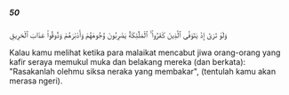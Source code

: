 ##### 50

<span class="ayah">وَلَوْ تَرَىٰٓ إِذْ يَتَوَفَّى ٱلَّذِينَ كَفَرُوا۟ ۙ ٱلْمَلَٰٓئِكَةُ يَضْرِبُونَ وُجُوهَهُمْ وَأَدْبَٰرَهُمْ وَذُوقُوا۟ عَذَابَ ٱلْحَرِيقِ</span>

<span class="ayah_translation">Kalau kamu melihat ketika para malaikat mencabut jiwa orang-orang yang kafir seraya memukul muka dan belakang mereka (dan berkata): "Rasakanlah olehmu siksa neraka yang membakar", (tentulah kamu akan merasa ngeri).</span>
